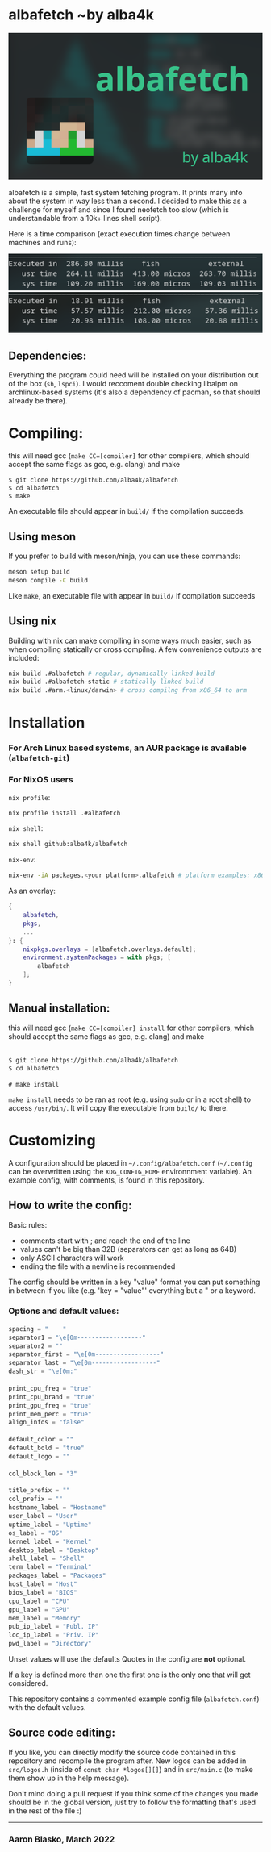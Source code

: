 # albafetch ~by alba4k

![intro](images/albafetch.png)

albafetch is a simple, fast system fetching program. It prints many info about the system in way less than a second. I decided to make this as a challenge for myself and since I found neofetch too slow (which is understandable from a 10k+ lines shell script).

Here is a time comparison (exact execution times change between machines and runs):

![neofetch](images/time_neofetch.png)
![albafetch](images/time_albafetch.png)

## Dependencies:

Everything the program could need will be installed on your distribution out of the box (`sh`, `lspci`).
I would reccoment double checking libalpm on archlinux-based systems (it's also a dependency of pacman, so that should already be there).

# Compiling:

this will need gcc (`make CC=[compiler]` for other compilers, which should accept the same flags as gcc, e.g. clang) and make

```shell
$ git clone https://github.com/alba4k/albafetch
$ cd albafetch
$ make
```

An executable file should appear in `build/` if the compilation succeeds.

## Using meson

If you prefer to build with meson/ninja, you can use these commands:

```sh
meson setup build
meson compile -C build
```

Like `make`, an executable file with appear in `build/` if compilation succeeds

## Using nix

Building with nix can make compiling in some ways much easier, such as when compiling statically
or cross compilng. A few convenience outputs are included:

```sh
nix build .#albafetch # regular, dynamically linked build
nix build .#albafetch-static # statically linked build
nix build .#arm.<linux/darwin> # cross compilng from x86_64 to arm
```

# Installation

### For Arch Linux based systems, an AUR package is available (`albafetch-git`)

### For NixOS users

`nix profile`:

```sh
nix profile install .#albafetch
```

`nix shell`:

```sh
nix shell github:alba4k/albafetch
```

`nix-env`:

```sh
nix-env -iA packages.<your platform>.albafetch # platform examples: x86_64-linux, aarch64-linux, aarch64-darwin
```

As an overlay:

```nix
{
	albafetch,
	pkgs,
	...
}: {
	nixpkgs.overlays = [albafetch.overlays.default];
	environment.systemPackages = with pkgs; [
		albafetch
	];
}
```

## Manual installation:

this will need gcc (`make CC=[compiler] install` for other compilers, which should accept the same flags as gcc, e.g. clang) and make

```

$ git clone https://github.com/alba4k/albafetch
$ cd albafetch

# make install

```

`make install` needs to be ran as root (e.g. using `sudo` or in a root shell) to access `/usr/bin/`. It will copy the executable from `build/` to there.

# Customizing

A configuration should be placed in `~/.config/albafetch.conf` (`~/.config` can be overwritten using the `XDG_CONFIG_HOME` environnment variable). An example config, with comments, is found in this repository.

## How to write the config:

Basic rules:

- comments start with ; and reach the end of the line
- values can't be big than 32B (separators can get as long as 64B)
- only ASCII characters will work
- ending the file with a newline is recommended

The config should be written in a key "value" format you can put something in between if you like (e.g. 'key = "value"' everything but a " or a keyword.

### Options and default values:

```python
spacing = "    "
separator1 = "\e[0m------------------"
separator2 = ""
separator_first = "\e[0m------------------"
separator_last = "\e[0m------------------"
dash_str = "\e[0m:"

print_cpu_freq = "true"
print_cpu_brand = "true"
print_gpu_freq = "true"
print_mem_perc = "true"
align_infos = "false"

default_color = ""
default_bold = "true"
default_logo = ""

col_block_len = "3"

title_prefix = ""
col_prefix = ""
hostname_label = "Hostname"
user_label = "User"
uptime_label = "Uptime"
os_label = "OS"
kernel_label = "Kernel"
desktop_label = "Desktop"
shell_label = "Shell"
term_label = "Terminal"
packages_label = "Packages"
host_label = "Host"
bios_label = "BIOS"
cpu_label = "CPU"
gpu_label = "GPU"
mem_label = "Memory"
pub_ip_label = "Publ. IP"
loc_ip_label = "Priv. IP"
pwd_label = "Directory"
```

Unset values will use the defaults
Quotes in the config are **not** optional.

If a key is defined more than one the first one is the only one that will get considered.

This repository contains a commented example config file (`albafetch.conf`) with the default values.

## Source code editing:

If you like, you can directly modify the source code contained in this repository and recompile the program after. New logos can be added in `src/logos.h` (inside of `const char *logos[][]`) and in `src/main.c` (to make them show up in the help message).

Don't mind doing a pull request if you think some of the changes you made should be in the global version, just try to follow the formatting that's used in the rest of the file :)

---

### Aaron Blasko, March 2022

